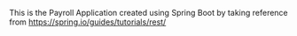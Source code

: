 This is the Payroll Application created using Spring Boot by taking reference from https://spring.io/guides/tutorials/rest/
